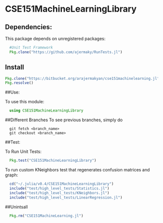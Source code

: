 # CSE151MachineLearningLibrary

## Dependencies:
This package depends on unregistered packages:
```julia
  #Unit Test Framework
  Pkg.clone("https://github.com/ajermaky/RunTests.jl")
```

## Install
```julia
Pkg.clone("https://bitbucket.org/arajermakyan/cse151machinelearning.jl")
Pkg.resolve()
```

##Use:

To use this module:
```julia
  using CSE151MachineLearningLibrary
```
##Different Branches
To see previous branches, simply do
```git
  git fetch <branch_name>
  git checkout <branch_name>
```
##Test:

To Run Unit Tests:
```julia
  Pkg.test("CSE151MachineLearningLibrary")
```

To run custom KNeighbors test that regenerates confusion matrices and graph:
```julia
  cd("~/.julia/v0.4/CSE151MachineLearningLibrary")
  include("test/high_level_tests/Statistics.jl")
  include("test/high_level_tests/KNeighbors.jl")
  include("test/high_level_tests/LinearRegression.jl")
```
##Unintsall
```julia
  Pkg.rm("CSE151MachineLearning.jl")
```
